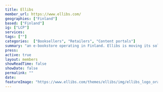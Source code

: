 ```yaml
---
title: Ellibs
member_url: https://www.ellibs.com/
geographies: ["Finland"]
based: ["Finland"]
ig: ["LCP"] 
services: 
tags: [""]
categories:  ["Booksellers", "Retailers", "Content portals"] 
summary: "an e-bookstore operating in Finland. Ellibs is moving its solution to LCP."
press:
active: true
layout: members
showReadTime: false
showDate: false
permalink: ""
date: 
featureImage: "https://www.ellibs.com/themes/ellibs/img/ellibs_logo_orangetext.png"
---
```

